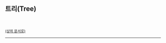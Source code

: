 ## 트리(Tree)

<br>

<sup>[(상위 문서로)](https://github.com/SISALGO/JS-ThinkStack/tree/main/inseong-so#table-of-contents)</sup>

<hr>
<br>